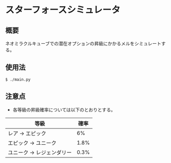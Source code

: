 # スターフォースシミュレータ

## 概要

ネオミラクルキューブでの潜在オプションの昇級にかかるメルをシミュレートする。

## 使用法

```
$ ./main.py
```

## 注意点

- 各等級の昇級確率については以下のとおりとする。

| 等級                       | 確率 |
| -------------------------- | ---- |
| レア → エピック           | 6%   |
| エピック → ユニーク       | 1.8% |
| ユニーク → レジェンダリー | 0.3% |

